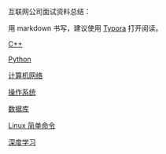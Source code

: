 互联网公司面试资料总结：

用 markdown 书写，建议使用 [Typora](https://www.typora.io/) 打开阅读。

[C++](./C-plus-plus/C++.md) 

[Python]( ./Python/Python.md )

[计算机网络]( ./computer_basic/network.md )

[操作系统]( ./computer_basic/system.md )

[数据库]( ./MySQL/mysql.md )

[Linux 简单命令]( ./Linux/Linux.md )

[深度学习]( ./vision/DL/DL.md )

